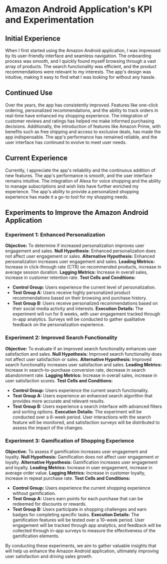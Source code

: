# Amazon Android Application's KPI and Experimentation

## Initial Experience
When I first started using the Amazon Android application, I was impressed by its user-friendly interface and seamless navigation. The onboarding process was smooth, and I quickly found myself browsing through a vast array of products. The search functionality was efficient, and the product recommendations were relevant to my interests. The app's design was intuitive, making it easy to find what I was looking for without any hassle.

## Continued Use
Over the years, the app has consistently improved. Features like one-click ordering, personalized recommendations, and the ability to track orders in real-time have enhanced my shopping experience. The integration of customer reviews and ratings has helped me make informed purchasing decisions. Additionally, the introduction of features like Amazon Prime, with benefits such as free shipping and access to exclusive deals, has made the app indispensable. The app's performance has remained reliable, and the user interface has continued to evolve to meet user needs.

## Current Experience
Currently, I appreciate the app's reliability and the continuous addition of new features. The app's performance is smooth, and the user interface remains intuitive. The integration of Alexa for voice shopping and the ability to manage subscriptions and wish lists have further enriched my experience. The app's ability to provide a personalized shopping experience has made it a go-to tool for my shopping needs.

## Experiments to Improve the Amazon Android Application

### Experiment 1: Enhanced Personalization
**Objective:** To determine if increased personalization improves user engagement and sales.
**Null Hypothesis:** Enhanced personalization does not affect user engagement or sales.
**Alternative Hypothesis:** Enhanced personalization increases user engagement and sales.
**Leading Metrics:** Increase in click-through rate (CTR) on recommended products, increase in average session duration.
**Lagging Metrics:** Increase in overall sales, increase in customer retention rate.
**Test Cells and Conditions:**
- **Control Group:** Users experience the current level of personalization.
- **Test Group A:** Users receive highly personalized product recommendations based on their browsing and purchase history.
- **Test Group B:** Users receive personalized recommendations based on their social media activity and interests.
**Execution Details:** The experiment will run for 8 weeks, with user engagement tracked through in-app analytics. Surveys will be conducted to gather qualitative feedback on the personalization experience.

### Experiment 2: Improved Search Functionality
**Objective:** To evaluate if an improved search functionality enhances user satisfaction and sales.
**Null Hypothesis:** Improved search functionality does not affect user satisfaction or sales.
**Alternative Hypothesis:** Improved search functionality increases user satisfaction and sales.
**Leading Metrics:** Increase in search-to-purchase conversion rate, decrease in search abandonment rate.
**Lagging Metrics:** Increase in overall sales, increase in user satisfaction scores.
**Test Cells and Conditions:**
- **Control Group:** Users experience the current search functionality.
- **Test Group A:** Users experience an enhanced search algorithm that provides more accurate and relevant results.
- **Test Group B:** Users experience a search interface with advanced filters and sorting options.
**Execution Details:** The experiment will be conducted over a 6-week period. User interactions with the search feature will be monitored, and satisfaction surveys will be distributed to assess the impact of the changes.

### Experiment 3: Gamification of Shopping Experience
**Objective:** To assess if gamification increases user engagement and loyalty.
**Null Hypothesis:** Gamification does not affect user engagement or loyalty.
**Alternative Hypothesis:** Gamification increases user engagement and loyalty.
**Leading Metrics:** Increase in user engagement, increase in average order value.
**Lagging Metrics:** Increase in customer loyalty, increase in repeat purchase rate.
**Test Cells and Conditions:**
- **Control Group:** Users experience the current shopping experience without gamification.
- **Test Group A:** Users earn points for each purchase that can be redeemed for discounts or rewards.
- **Test Group B:** Users participate in shopping challenges and earn badges for completing specific tasks.
**Execution Details:** The gamification features will be tested over a 10-week period. User engagement will be tracked through app analytics, and feedback will be collected through in-app surveys to measure the effectiveness of the gamification elements.

By conducting these experiments, we aim to gather valuable insights that will help us enhance the Amazon Android application, ultimately improving user satisfaction and driving sales growth.